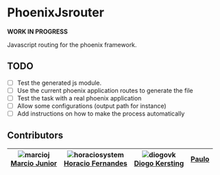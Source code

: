# PhoenixJsrouter

**WORK IN PROGRESS**

Javascript routing for the phoenix framework.

## TODO

- [ ] Test the generated js module.
- [ ] Use the current phoenix application routes to generate the file
- [ ] Test the task with a real phoenix application
- [ ] Allow some configurations (output path for instance)
- [ ] Add instructions on how to make the process automatically

## Contributors

| ![marcioj](https://avatars.githubusercontent.com/marcioj?s=100)<br/>[Marcio Junior](https://github.com/marcioj) |![horaciosystem](https://avatars.githubusercontent.com/horaciosystem?s=100)<br/>[Horacio Fernandes](https://github.com/horaciosystem) | ![diogovk](https://avatars.githubusercontent.com/diogovk?s=100)<br/>[Diogo Kersting](https://github.com/diogovk) | [Paulo](https://github.com/paaulo)
| :---: | :---: | :---: | :----: |
